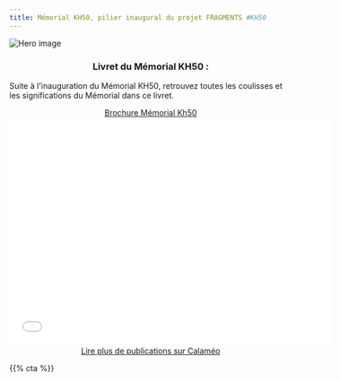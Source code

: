 ```yaml
---
title: Mémorial KH50, pilier inaugural du projet FRAGMENTS #KH50
---
```


![Hero image](/images/banniere.jpg)

<h3 style="text-align: center">Livret du Mémorial KH50 :</h3>

Suite à l'inauguration du Mémorial KH50, retrouvez toutes les coulisses et les significations du Mémorial dans ce livret.

<div style="text-align:center;"><div style="margin:8px 0px 4px;"><a href="https://www.calameo.com/books/007399873afa6cc0f4a90" target="_blank">Brochure Mémorial Kh50</a></div><iframe src="//v.calameo.com/?bkcode=007399873afa6cc0f4a90&mode=mini" width="576" height="400" frameborder="0" scrolling="no" allowtransparency allowfullscreen style="margin:0 auto;"></iframe><div style="margin:4px 0px 8px;"><a href="http://www.calameo.com/" target="_blank">Lire plus de publications sur Calaméo</a></div></div>


{{% cta %}}
